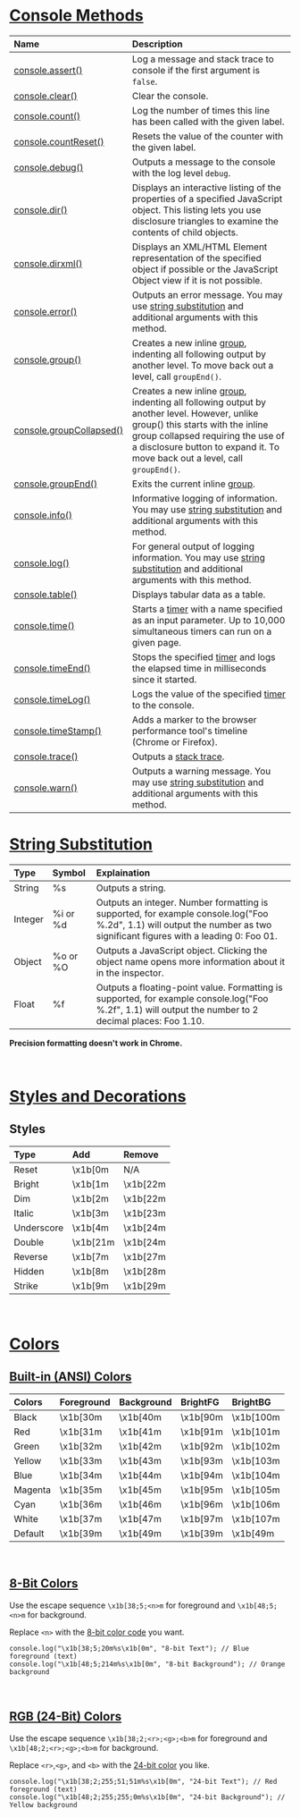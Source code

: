 # [Console Methods](https://developer.mozilla.org/en-US/docs/Web/API/console "MDN Documentation")

| Name                                                                                                                    | Description                                                                                                                                                                                                                                                                                                                                                      |
| :---------------------------------------------------------------------------------------------------------------------- | :--------------------------------------------------------------------------------------------------------------------------------------------------------------------------------------------------------------------------------------------------------------------------------------------------------------------------------------------------------------- |
| [console.assert()](https://developer.mozilla.org/en-US/docs/Web/API/console/assert "MDN Documentation")                 | Log a message and stack trace to console if the first argument is `false`.                                                                                                                                                                                                                                                                                       |
| [console.clear()](https://developer.mozilla.org/en-US/docs/Web/API/console/clear "MDN Documentation")                   | Clear the console.                                                                                                                                                                                                                                                                                                                                               |
| [console.count()](https://developer.mozilla.org/en-US/docs/Web/API/console/count "MDN Documentation")                   | Log the number of times this line has been called with the given label.                                                                                                                                                                                                                                                                                          |
| [console.countReset()](https://developer.mozilla.org/en-US/docs/Web/API/console/countReset "MDN Documentation")         | Resets the value of the counter with the given label.                                                                                                                                                                                                                                                                                                            |
| [console.debug()](https://developer.mozilla.org/en-US/docs/Web/API/console/debug "MDN Documentation")                   | Outputs a message to the console with the log level `debug`.                                                                                                                                                                                                                                                                                                     |
| [console.dir()](https://developer.mozilla.org/en-US/docs/Web/API/console/dir "MDN Documentation")                       | Displays an interactive listing of the properties of a specified JavaScript object. This listing lets you use disclosure triangles to examine the contents of child objects.                                                                                                                                                                                     |
| [console.dirxml()](https://developer.mozilla.org/en-US/docs/Web/API/console/dirxml "MDN Documentation")                 | Displays an XML/HTML Element representation of the specified object if possible or the JavaScript Object view if it is not possible.                                                                                                                                                                                                                             |
| [console.error()](https://developer.mozilla.org/en-US/docs/Web/API/console/error "MDN Documentation")                   | Outputs an error message. You may use [string substitution](https://developer.mozilla.org/en-US/docs/Web/API/console#using_string_substitutions "MDN Documentation") and additional arguments with this method.                                                                                                                                                  |
| [console.group()](https://developer.mozilla.org/en-US/docs/Web/API/console/group "MDN Documentation")                   | Creates a new inline [group](https://developer.mozilla.org/en-US/docs/Web/API/console#using_groups_in_the_console "MDN Documentation"), indenting all following output by another level. To move back out a level, call `groupEnd()`.                                                                                                                            |
| [console.groupCollapsed()](https://developer.mozilla.org/en-US/docs/Web/API/console/groupCollapsed "MDN Documentation") | Creates a new inline [group](https://developer.mozilla.org/en-US/docs/Web/API/console#using_groups_in_the_console "MDN Documentation"), indenting all following output by another level. However, unlike group() this starts with the inline group collapsed requiring the use of a disclosure button to expand it. To move back out a level, call `groupEnd()`. |
| [console.groupEnd()](https://developer.mozilla.org/en-US/docs/Web/API/console/groupEnd "MDN Documentation")             | Exits the current inline [group](https://developer.mozilla.org/en-US/docs/Web/API/console#using_groups_in_the_console "MDN Documentation").                                                                                                                                                                                                                      |
| [console.info()](https://developer.mozilla.org/en-US/docs/Web/API/console/info "MDN Documentation")                     | Informative logging of information. You may use [string substitution](https://developer.mozilla.org/en-US/docs/Web/API/console#using_string_substitutions "MDN Documentation") and additional arguments with this method.                                                                                                                                        |
| [console.log()](https://developer.mozilla.org/en-US/docs/Web/API/console/log "MDN Documentation")                       | For general output of logging information. You may use [string substitution](https://developer.mozilla.org/en-US/docs/Web/API/console#using_string_substitutions "MDN Documentation") and additional arguments with this method.                                                                                                                                 |
| [console.table()](https://developer.mozilla.org/en-US/docs/Web/API/console/table "MDN Documentation")                   | Displays tabular data as a table.                                                                                                                                                                                                                                                                                                                                |
| [console.time()](https://developer.mozilla.org/en-US/docs/Web/API/console/time "MDN Documentation")                     | Starts a [timer](https://developer.mozilla.org/en-US/docs/Web/API/console#timers "MDN Documentation") with a name specified as an input parameter. Up to 10,000 simultaneous timers can run on a given page.                                                                                                                                                     |
| [console.timeEnd()](https://developer.mozilla.org/en-US/docs/Web/API/console/timeEnd "MDN Documentation")               | Stops the specified [timer](https://developer.mozilla.org/en-US/docs/Web/API/console#timers "MDN Documentation") and logs the elapsed time in milliseconds since it started.                                                                                                                                                                                     |
| [console.timeLog()](https://developer.mozilla.org/en-US/docs/Web/API/console/timeLog "MDN Documentation")               | Logs the value of the specified [timer](https://developer.mozilla.org/en-US/docs/Web/API/console#timers "MDN Documentation") to the console.                                                                                                                                                                                                                     |
| [console.timeStamp()](https://developer.mozilla.org/en-US/docs/Web/API/console/timeStamp "MDN Documentation")           | Adds a marker to the browser performance tool's timeline (Chrome or Firefox).                                                                                                                                                                                                                                                                                    |
| [console.trace()](https://developer.mozilla.org/en-US/docs/Web/API/console/trace "MDN Documentation")                   | Outputs a [stack trace](https://developer.mozilla.org/en-US/docs/Web/API/console#stack_traces "MDN Documentation").                                                                                                                                                                                                                                              |
| [console.warn()](https://developer.mozilla.org/en-US/docs/Web/API/console/warn "MDN Documentation")                     | Outputs a warning message. You may use [string substitution](https://developer.mozilla.org/en-US/docs/Web/API/console#using_string_substitutions "MDN Documentation") and additional arguments with this method.                                                                                                                                                 |

# [String Substitution](https://developer.mozilla.org/en-US/docs/Web/API/console#using_string_substitutions "MDN Documentation")

| Type    | Symbol   | Explaination                                                                                                                                                             |
| :------ | :------- | :----------------------------------------------------------------------------------------------------------------------------------------------------------------------- |
| String  | %s       | Outputs a string.                                                                                                                                                        |
| Integer | %i or %d | Outputs an integer. Number formatting is supported, for example console.log("Foo %.2d", 1.1) will output the number as two significant figures with a leading 0: Foo 01. |
| Object  | %o or %O | Outputs a JavaScript object. Clicking the object name opens more information about it in the inspector.                                                                  |
| Float   | %f       | Outputs a floating-point value. Formatting is supported, for example console.log("Foo %.2f", 1.1) will output the number to 2 decimal places: Foo 1.10.                  |

**Precision formatting doesn't work in Chrome.**

<br>

# [Styles and Decorations](<https://en.wikipedia.org/wiki/ANSI_escape_code#SGR_(Select_Graphic_Rendition)_parameters> "Link to Wikipedia")

## Styles

| Type       | Add      | Remove   |
| :--------- | :------- | :------- |
| Reset      | \x1b[0m  | N/A      |
| Bright     | \x1b[1m  | \x1b[22m |
| Dim        | \x1b[2m  | \x1b[22m |
| Italic     | \x1b[3m  | \x1b[23m |
| Underscore | \x1b[4m  | \x1b[24m |
| Double     | \x1b[21m | \x1b[24m |
| Reverse    | \x1b[7m  | \x1b[27m |
| Hidden     | \x1b[8m  | \x1b[28m |
| Strike     | \x1b[9m  | \x1b[29m |

<br>

# [Colors](https://en.wikipedia.org/wiki/ANSI_escape_code#Colors "Link to Wikipedia")

## [Built-in (ANSI) Colors](https://en.wikipedia.org/wiki/ANSI_escape_code#3-bit_and_4-bit "Link to Wikipedia")

| Colors  | Foreground | Background | BrightFG | BrightBG  |
| :------ | :--------- | :--------- | :------- | :-------- |
| Black   | \x1b[30m   | \x1b[40m   | \x1b[90m | \x1b[100m |
| Red     | \x1b[31m   | \x1b[41m   | \x1b[91m | \x1b[101m |
| Green   | \x1b[32m   | \x1b[42m   | \x1b[92m | \x1b[102m |
| Yellow  | \x1b[33m   | \x1b[43m   | \x1b[93m | \x1b[103m |
| Blue    | \x1b[34m   | \x1b[44m   | \x1b[94m | \x1b[104m |
| Magenta | \x1b[35m   | \x1b[45m   | \x1b[95m | \x1b[105m |
| Cyan    | \x1b[36m   | \x1b[46m   | \x1b[96m | \x1b[106m |
| White   | \x1b[37m   | \x1b[47m   | \x1b[97m | \x1b[107m |
| Default | \x1b[39m   | \x1b[49m   | \x1b[39m | \x1b[49m  |

<br>

## [8-Bit Colors](https://en.wikipedia.org/wiki/ANSI_escape_code#8-bit "Link to Wikipedia")

Use the escape sequence `\x1b[38;5;<n>m` for foreground and `\x1b[48;5;<n>m` for background.

Replace `<n>` with the [8-bit color code](https://en.wikipedia.org/wiki/ANSI_escape_code#8-bit "Link to Wikipedia") you want.

```
console.log("\x1b[38;5;20m%s\x1b[0m", "8-bit Text"); // Blue foreground (text)
console.log("\x1b[48;5;214m%s\x1b[0m", "8-bit Background"); // Orange background
```

<br>

## [RGB (24-Bit) Colors](https://en.wikipedia.org/wiki/ANSI_escape_code#24-bit "Link to Wikipedia")

Use the escape sequence `\x1b[38;2;<r>;<g>;<b>m` for foreground and `\x1b[48;2;<r>;<g>;<b>m` for background.

Replace `<r>`,`<g>`, and `<b>` with the [24-bit color](https://www.rapidtables.com/web/color/RGB_Color.html) you like.

```
console.log("\x1b[38;2;255;51;51m%s\x1b[0m", "24-bit Text"); // Red foreground (text)
console.log("\x1b[48;2;255;255;0m%s\x1b[0m", "24-bit Background"); // Yellow background
```
